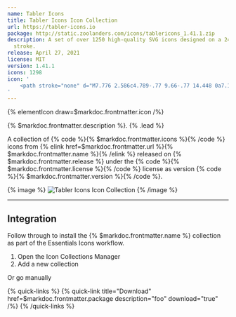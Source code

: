 ```yaml
---
name: Tabler Icons
title: Tabler Icons Icon Collection
url: https://tabler-icons.io
package: http://static.zoolanders.com/icons/tablericons_1.41.1.zip
description: A set of over 1250 high-quality SVG icons designed on a 24x24 grid and a 2px
  stroke.
release: April 27, 2021
license: MIT
version: 1.41.1
icons: 1298
icon: '
    <path stroke="none" d="M7.776 2.586c4.789-.77 9.66-.77 14.448 0a7.178 7.178 0 015.195 5.196c.771 4.789.771 9.659 0 14.448a7.178 7.178 0 01-5.195 5.195c-4.789.77-9.66.77-14.448 0A7.178 7.178 0 012.58 22.23c-.771-4.79-.771-9.66 0-14.448a7.178 7.178 0 015.195-5.196zm8.635 8.597l-6.348.738-1.88 7.26a2.057 2.057 0 00.275 1.638l4.26-3.973c-.354-.69-.124-1.518.546-1.96a1.775 1.775 0 012.163.172c.58.541.658 1.393.184 2.017-.474.625-1.362.84-2.102.51l-4.26 3.977c.527.303 1.16.399 1.762.267l7.785-1.753.791-5.92-3.176-2.973zm1.337-3.823l-1.219 2.021 4.857 4.86 2.024-1.213-5.662-5.668z"/>
'
---
```


{% elementIcon draw=$markdoc.frontmatter.icon /%}

{% $markdoc.frontmatter.description %}. {% .lead %}

A collection of {% code %}{% $markdoc.frontmatter.icons %}{% /code %} icons from {% elink href=$markdoc.frontmatter.url %}{% $markdoc.frontmatter.name %}{% /elink %} released on {% $markdoc.frontmatter.release %} under the {% code %}{% $markdoc.frontmatter.license %}{% /code %} license as version {% code %}{% $markdoc.frontmatter.version %}{% /code %}.

{% image %}
![Tabler Icons Icon Collection](/assets/ytp/icons/collection-tablericons.webp)
{% /image %}

---

## Integration

Follow through to install the {% $markdoc.frontmatter.name %} collection as part of the Essentials Icons workflow.


1. Open the Icon Collections Manager
1. Add a new collection

Or go manually

{% quick-links %}
    {% quick-link title="Download" href=$markdoc.frontmatter.package description="foo" download="true" /%}
{% /quick-links %}
